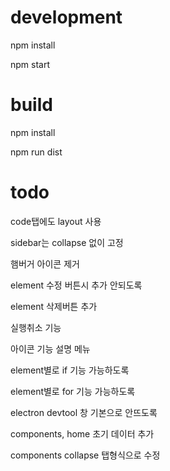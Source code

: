 # development

npm install

npm start

# build

npm install

npm run dist

# todo

code탭에도 layout 사용

sidebar는 collapse 없이 고정

햄버거 아이콘 제거

element 수정 버튼시 추가 안되도록

element 삭제버튼 추가

실행취소 기능

아이콘 기능 설명 메뉴

element별로 if 기능 가능하도록

element별로 for 기능 가능하도록

electron devtool 창 기본으로 안뜨도록

components, home 초기 데이터 추가

components collapse 탭형식으로 수정